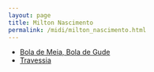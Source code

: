 ```yaml
---
layout: page
title: Milton Nascimento
permalink: /midi/milton_nascimento.html
---
```


* [Bola de Meia, Bola de Gude](https://objectstorage.sa-saopaulo-1.oraclecloud.com/n/grwdgud0delr/b/victor3d.com.br/o/midi%2Fbola.mid)
* [Travessia](https://objectstorage.sa-saopaulo-1.oraclecloud.com/n/grwdgud0delr/b/victor3d.com.br/o/midi%2Ftraves.mid)
